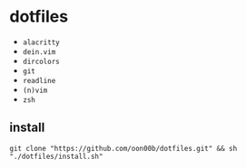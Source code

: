 # dotfiles

* `alacritty`
* `dein.vim`
* `dircolors`
* `git`
* `readline`
* `(n)vim`
* `zsh`

## install

```
git clone "https://github.com/oon00b/dotfiles.git" && sh "./dotfiles/install.sh"
```
